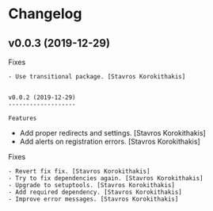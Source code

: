 Changelog
=========


v0.0.3 (2019-12-29)
-------------------

Fixes
~~~~~
- Use transitional package. [Stavros Korokithakis]


v0.0.2 (2019-12-29)
-------------------

Features
~~~~~~~~
- Add proper redirects and settings. [Stavros Korokithakis]
- Add alerts on registration errors. [Stavros Korokithakis]

Fixes
~~~~~
- Revert fix fix. [Stavros Korokithakis]
- Try to fix dependencies again. [Stavros Korokithakis]
- Upgrade to setuptools. [Stavros Korokithakis]
- Add required dependency. [Stavros Korokithakis]
- Improve error messages. [Stavros Korokithakis]


